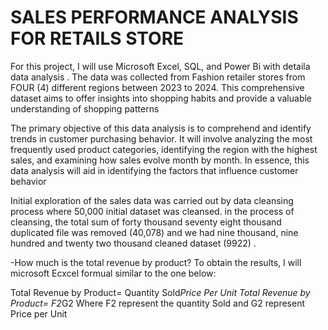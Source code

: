 # SALES PERFORMANCE ANALYSIS FOR RETAILS STORE

For this project, I will use Microsoft Excel, SQL, and Power Bi with detaila data analysis .
The data was collected from Fashion retailer stores from FOUR (4) different regions between 2023 to 2024.
This comprehensive dataset aims to offer insights into shopping habits and provide a valuable understanding of shopping patterns


The primary objective of this data analysis is to comprehend and identify trends in customer purchasing behavior.
It will involve analyzing the most frequently used product categories, identifying the region with the highest sales,
and examining how sales evolve month by month. In essence, this data analysis will aid in identifying the factors that influence customer behavior

Initial exploration of the sales data was carried out by data cleansing process where 50,000 initial dataset was cleansed.
in the process of cleansing, the total sum of forty thousand seventy eight thousand duplicated file was removed (40,078) and we had
nine thousand, nine hundred and twenty two thousand cleaned dataset (9922)  . 


-How much is the total  revenue by product?
To obtain the results, I will microsoft Ecxcel formual similar to the one below:

Total Revenue by Product= Quantity Sold*Price Per Unit
Total Revenue by Product= F2*G2
Where F2 represent the quantity Sold and G2 represent Price per Unit


